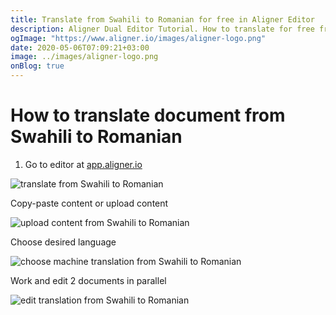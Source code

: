 ```yaml
---
title: Translate from Swahili to Romanian for free in Aligner Editor
description: Aligner Dual Editor Tutorial. How to translate for free from Swahili to Romanian. Aligner is multilingual document management platform. 
ogImage: "https://www.aligner.io/images/aligner-logo.png"
date: 2020-05-06T07:09:21+03:00
image: ../images/aligner-logo.png
onBlog: true
---
```


# How to translate document from Swahili to Romanian

1. Go to editor at [app.aligner.io](https://app.aligner.io "Aligner App web page")

![translate from Swahili to Romanian](../aligner-blank-editor.png "translate from Swahili to Romanian")

Copy-paste content or upload content

![upload content from Swahili to Romanian](../aligner-uploaded-document.png "upload content from Swahili to Romanian")

Choose desired language

![choose machine translation from Swahili to Romanian](../aligner-language-dropdown.png "choose machine translation from Swahili to Romanian")

Work and edit 2 documents in parallel

![edit translation from Swahili to Romanian](../aligner-double-sitded-editor.png "edit translation from Swahili to Romanian")

